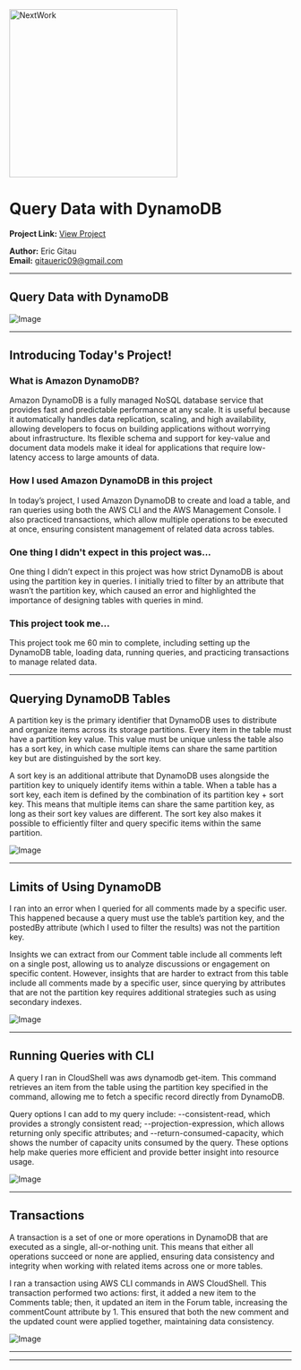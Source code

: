 <img src="https://cdn.prod.website-files.com/677c400686e724409a5a7409/6790ad949cf622dc8dcd9fe4_nextwork-logo-leather.svg" alt="NextWork" width="300" />

# Query Data with DynamoDB

**Project Link:** [View Project](http://learn.nextwork.org/projects/aws-databases-query)

**Author:** Eric Gitau  
**Email:** gitaueric09@gmail.com

---

## Query Data with DynamoDB

![Image](http://learn.nextwork.org/inspired_purple_vibrant_plum/uploads/aws-databases-query_733d9399)

---

## Introducing Today's Project!

### What is Amazon DynamoDB?

Amazon DynamoDB is a fully managed NoSQL database service that provides fast and predictable performance at any scale. It is useful because it automatically handles data replication, scaling, and high availability, allowing developers to focus on building applications without worrying about infrastructure. Its flexible schema and support for key-value and document data models make it ideal for applications that require low-latency access to large amounts of data.

### How I used Amazon DynamoDB in this project

In today’s project, I used Amazon DynamoDB to create and load a table, and ran queries using both the AWS CLI and the AWS Management Console. I also practiced transactions, which allow multiple operations to be executed at once, ensuring consistent management of related data across tables.

### One thing I didn't expect in this project was...

One thing I didn’t expect in this project was how strict DynamoDB is about using the partition key in queries. I initially tried to filter by an attribute that wasn’t the partition key, which caused an error and highlighted the importance of designing tables with queries in mind.

### This project took me...

This project took me 60 min to complete, including setting up the DynamoDB table, loading data, running queries, and practicing transactions to manage related data.

---

## Querying DynamoDB Tables

A partition key is the primary identifier that DynamoDB uses to distribute and organize items across its storage partitions. Every item in the table must have a partition key value. This value must be unique unless the table also has a sort key, in which case multiple items can share the same partition key but are distinguished by the sort key.

A sort key is an additional attribute that DynamoDB uses alongside the partition key to uniquely identify items within a table. When a table has a sort key, each item is defined by the combination of its partition key + sort key. This means that multiple items can share the same partition key, as long as their sort key values are different. The sort key also makes it possible to efficiently filter and query specific items within the same partition.


![Image](http://learn.nextwork.org/inspired_purple_vibrant_plum/uploads/aws-databases-query_d105b0b0)

---

## Limits of Using DynamoDB

I ran into an error when I queried for all comments made by a specific user. This happened because a query must use the table’s partition key, and the postedBy attribute (which I used to filter the results) was not the partition key.

Insights we can extract from our Comment table include all comments left on a single post, allowing us to analyze discussions or engagement on specific content. However, insights that are harder to extract from this table include all comments made by a specific user, since querying by attributes that are not the partition key requires additional strategies such as using secondary indexes.

![Image](http://learn.nextwork.org/inspired_purple_vibrant_plum/uploads/aws-databases-query_cb3e260c)

---

## Running Queries with CLI

A query I ran in CloudShell was aws dynamodb get-item. This command retrieves an item from the table using the partition key specified in the command, allowing me to fetch a specific record directly from DynamoDB.

Query options I can add to my query include: --consistent-read, which provides a strongly consistent read; --projection-expression, which allows returning only specific attributes; and --return-consumed-capacity, which shows the number of capacity units consumed by the query. These options help make queries more efficient and provide better insight into resource usage.

![Image](http://learn.nextwork.org/inspired_purple_vibrant_plum/uploads/aws-databases-query_733d9399)

---

## Transactions

A transaction is a set of one or more operations in DynamoDB that are executed as a single, all-or-nothing unit. This means that either all operations succeed or none are applied, ensuring data consistency and integrity when working with related items across one or more tables.

I ran a transaction using AWS CLI commands in AWS CloudShell. This transaction performed two actions: first, it added a new item to the Comments table; then, it updated an item in the Forum table, increasing the commentCount attribute by 1. This ensured that both the new comment and the updated count were applied together, maintaining data consistency.

![Image](http://learn.nextwork.org/inspired_purple_vibrant_plum/uploads/aws-databases-query_2f65f83e)

---

---
